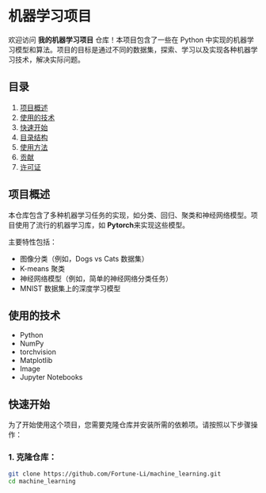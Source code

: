 # 机器学习项目

欢迎访问 **我的机器学习项目** 仓库！本项目包含了一些在 Python 中实现的机器学习模型和算法。项目的目标是通过不同的数据集，探索、学习以及实现各种机器学习技术，解决实际问题。

## 目录
1. [项目概述](#项目概述)
2. [使用的技术](#使用的技术)
3. [快速开始](#快速开始)
4. [目录结构](#目录结构)
5. [使用方法](#使用方法)
6. [贡献](#贡献)
7. [许可证](#许可证)

## 项目概述

本仓库包含了多种机器学习任务的实现，如分类、回归、聚类和神经网络模型。项目使用了流行的机器学习库，如 **Pytorch**来实现这些模型。

主要特性包括：
- 图像分类（例如，Dogs vs Cats 数据集）
- K-means 聚类
- 神经网络模型（例如，简单的神经网络分类任务）
- MNIST 数据集上的深度学习模型

## 使用的技术

- Python
- NumPy
- torchvision
- Matplotlib
- Image
- Jupyter Notebooks

## 快速开始

为了开始使用这个项目，您需要克隆仓库并安装所需的依赖项。请按照以下步骤操作：

### 1. 克隆仓库：
```bash
git clone https://github.com/Fortune-Li/machine_learning.git
cd machine_learning
